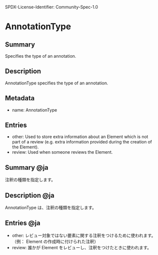 SPDX-License-Identifier: Community-Spec-1.0

# AnnotationType

## Summary

Specifies the type of an annotation.

## Description

AnnotationType specifies the type of an annotation.

## Metadata

- name: AnnotationType

## Entries

- other: Used to store extra information about an Element which is not part of a review (e.g. extra information provided during the creation of the Element).
- review: Used when someone reviews the Element.

## Summary @ja

注釈の種類を指定します。

## Description @ja

AnnotationType は、注釈の種類を指定します。  

## Entries @ja

- other: レビュー対象ではない要素に関する注釈をつけるために使われます。（例： Element の作成時に付けられた注釈）  
- review: 誰かが Element をレビューし、注釈をつけたときに使われます。  
